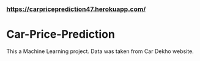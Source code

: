 ### https://carpriceprediction47.herokuapp.com/


# Car-Price-Prediction
This a Machine Learning project. Data was taken from Car Dekho website.

